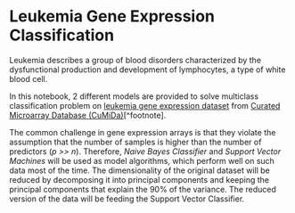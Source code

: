 # Leukemia Gene Expression Classification

Leukemia describes a group of blood disorders characterized by the dysfunctional production and development of lymphocytes, a type of white blood cell.

In this notebook, 2 different models are provided to solve multiclass classification problem on [leukemia gene expression dataset](https://www.kaggle.com/datasets/brunogrisci/leukemia-gene-expression-cumida) from [Curated Microarray Database (CuMiDa)](https://sbcb.inf.ufrgs.br/cumida)[^footnote].

The common challenge in gene expression arrays is that they violate the assumption that the number of samples is higher than the number of predictors (*p >> n*). Therefore, *Naive Bayes Classifier* and *Support Vector Machines* will be used as model algorithms, which perform well on such data most of the time. The dimensionality of the original dataset will be reduced by decomposing it into principal components and keeping the principal components that explain the 90% of the variance. The reduced version of the data will be feeding the Support Vector Classifier. 

